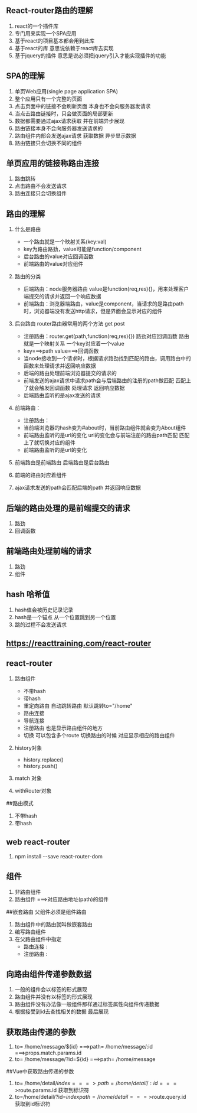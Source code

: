 ## React-router路由的理解

1. react的一个插件库
2. 专门用来实现一个SPA应用
3. 基于react的项目基本都会用到此库
4. 基于react的库 意思说依赖于react库去实现
5. 基于jquery的插件 意思是说必须把jquery引入才能实现插件的功能


## SPA的理解

1. 单页Web应用(single page application SPA)
2. 整个应用只有一个完整的页面
3. 点击页面中的链接不会刷新页面 本身也不会向服务器发请求
4. 当点击路由链接时，只会做页面的局部更新
5. 数据都需要通过ajax请求获取 并在前端异步展现
6. 路由链接本身不会向服务器发送请求的 
7. 路由组件内部会发送ajax请求 获取数据 异步显示数据
8. 路由链接只会切换不同的组件

## 单页应用的链接称路由连接

1. 路由跳转
2. 点击路由不会发送请求
3. 路由连接只会切换组件

## 路由的理解

1. 什么是路由

   - 一个路由就是一个映射关系(key:val)
   - key为路由路劲，value可能是function/component
   - 后台路由的value对应回调函数
   - 前端路由的value对应组件
   
2. 路由的分类 

   - 后端路由：node服务器路由 value是function(req,res){}，用来处理客户端提交的请求并返回一个响应数据
   - 前端路由：浏览器端路由，value是component，当请求的是路由path时，浏览器端没有发送http请求，但是界面会显示对应的组件

3. 后台路由    router路由器常用的两个方法 get post

   - 注册路由：router.get(path,function(req,res){}) 路劲对应回调函数 路由就是一个映射关系 一个key对应着一个value
   - key===>path  value===>回调函数
   - 当node接收到一个请求时，根据请求路劲找到匹配的路由，调用路由中的函数来处理请求并返回响应数据
   - 后端的路由处理前端浏览器提交的请求的
   - 前端发送的ajax请求中请求path会与后端路由的注册的path做匹配 匹配上了就会触发回调函数 处理请求 返回响应数据
   - 后端路由监听的是ajax发送的请求
4. 前端路由：

   - 注册路由：<Route path='/about' component={About}>
   - 当前端浏览器的hash变为#about时，当前路由组件就会变为About组件
   - 前端路由监听的是url的变化 url的变化会与前端注册的路由path匹配 匹配上了就切换对应的组件   
   - 前端路由监听的是url的变化
  
5. 前端路由是前端路由 后端路由是后台路由

6. 前端的路由对应着组件 

7. ajax请求发送的path会匹配后端的path 并返回响应数据


##  后端的路由处理的是前端提交的请求 

1. 路劲
2. 回调函数


## 前端路由处理前端的请求

1. 路劲
2. 组件


## hash 哈希值

1. hash值会被历史记录记录
2. hash是一个锚点 从一个位置跳到另一个位置
3. 跳的过程不会发送请求

## https://reacttraining.com/react-router

## react-router

1. 路由组件
   - <BrowserRouter>  不带hash
   - <HashRouter> 带hash
   - <Redirect> 重定向路由 自动跳转路由 默认跳转to="/home"
   - <Link>  路由连接
   - <NavLink> 导航连接
   - <Route>  注册路由 也是显示路由组件的地方
   - <Switch> 切换 可以包含多个route 切换路由的时候 对应显示相应的路由组件

2. history对象   
   - history.replace()
   - history.push()

3. match 对象

4. withRouter对象

##路由模式

1. <BrowserRouter>  不带hash
2. <HashRouter> 带hash

## web react-router

1. npm install --save react-router-dom


## 组件

1. 非路由组件
2. 路由组件 ===>对应路由地址(path)的组件


##嵌套路由 父组件必须是组件路由

1. 路由组件中的路由就叫做嵌套路由
2. 编写路由组件
3. 在父路由组件中指定
    - 路由连接 :<NavLink>
    - 注册路由 :<Route>


## 向路由组件传递参数数据

1. 一般的组件会以标签的形式展现   <News/>
2. 路由组件并没有以标签的形式展现 <Route path="/home/news" component={News}></Route>
3. 路由组件没有办法像一般组件那样通过标签属性向组件传递数据
4. 根据接受到id去查找相关的数据 最后展现


## 获取路由传递的参数

1. to= /home/message/${id} ===>path= /home/message/:id  ===>props.match.params.id
2. to= /home/message/?id=${id} ===>path= /home/message 


##Vue中获取路由传递的参数

1. to= /home/detail/${index}  ===> path=/home/detail/:id ===>$route.params.id 获取到标识符
2. to=/home/detail/?id=${index} path =/home/detail ===>$route.query.id 获取到id标识符